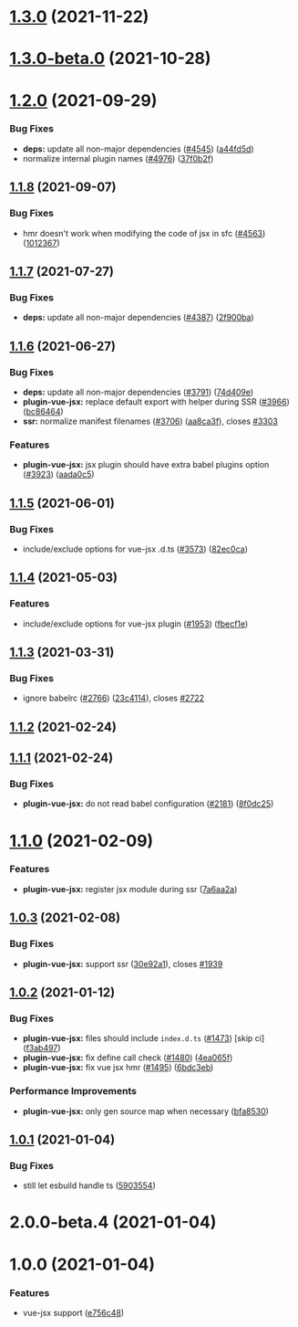 # [1.3.0](https://github.com/vitejs/vite/compare/plugin-vue-jsx@1.3.0-beta.0...plugin-vue-jsx@1.3.0) (2021-11-22)



# [1.3.0-beta.0](https://github.com/vitejs/vite/compare/plugin-vue-jsx@1.2.0...plugin-vue-jsx@1.3.0-beta.0) (2021-10-28)



# [1.2.0](https://github.com/vitejs/vite/compare/plugin-vue-jsx@1.1.8...plugin-vue-jsx@1.2.0) (2021-09-29)


### Bug Fixes

* **deps:** update all non-major dependencies ([#4545](https://github.com/vitejs/vite/issues/4545)) ([a44fd5d](https://github.com/vitejs/vite/commit/a44fd5d38679da0be2536103e83af730cda73a95))
* normalize internal plugin names ([#4976](https://github.com/vitejs/vite/issues/4976)) ([37f0b2f](https://github.com/vitejs/vite/commit/37f0b2fff74109d381513ed052a32b43655ee11d))



## [1.1.8](https://github.com/vitejs/vite/compare/plugin-vue-jsx@1.1.7...plugin-vue-jsx@1.1.8) (2021-09-07)


### Bug Fixes

* hmr doesn't work when modifying the code of jsx in sfc ([#4563](https://github.com/vitejs/vite/issues/4563)) ([1012367](https://github.com/vitejs/vite/commit/101236794c5d6d28591302d5552cb1c0ab8f4115))



## [1.1.7](https://github.com/vitejs/vite/compare/plugin-vue-jsx@1.1.6...plugin-vue-jsx@1.1.7) (2021-07-27)


### Bug Fixes

* **deps:** update all non-major dependencies ([#4387](https://github.com/vitejs/vite/issues/4387)) ([2f900ba](https://github.com/vitejs/vite/commit/2f900ba4d4ad8061e0046898e8d1de3129e7f784))



## [1.1.6](https://github.com/vitejs/vite/compare/plugin-vue-jsx@1.1.5...plugin-vue-jsx@1.1.6) (2021-06-27)


### Bug Fixes

* **deps:** update all non-major dependencies ([#3791](https://github.com/vitejs/vite/issues/3791)) ([74d409e](https://github.com/vitejs/vite/commit/74d409eafca8d74ec4a6ece621ea2895bc1f2a32))
* **plugin-vue-jsx:** replace default export with helper during SSR ([#3966](https://github.com/vitejs/vite/issues/3966)) ([bc86464](https://github.com/vitejs/vite/commit/bc86464d3c6591eae96e070a1724a3f21874c8ce))
* **ssr:** normalize manifest filenames ([#3706](https://github.com/vitejs/vite/issues/3706)) ([aa8ca3f](https://github.com/vitejs/vite/commit/aa8ca3f35218c9fb48f87d3f6f4681d379ee45ca)), closes [#3303](https://github.com/vitejs/vite/issues/3303)


### Features

* **plugin-vue-jsx:**  jsx plugin should have extra babel plugins option ([#3923](https://github.com/vitejs/vite/issues/3923)) ([aada0c5](https://github.com/vitejs/vite/commit/aada0c5e71e4826cf049596f3459d48b386ea4da))



## [1.1.5](https://github.com/vitejs/vite/compare/plugin-vue-jsx@1.1.4...plugin-vue-jsx@1.1.5) (2021-06-01)


### Bug Fixes

* include/exclude options for vue-jsx .d.ts ([#3573](https://github.com/vitejs/vite/issues/3573)) ([82ec0ca](https://github.com/vitejs/vite/commit/82ec0ca69c1f077cf518073edca4e6580ebd4892))



## [1.1.4](https://github.com/vitejs/vite/compare/plugin-vue-jsx@1.1.3...plugin-vue-jsx@1.1.4) (2021-05-03)


### Features

* include/exclude options for vue-jsx plugin ([#1953](https://github.com/vitejs/vite/issues/1953)) ([fbecf1e](https://github.com/vitejs/vite/commit/fbecf1e5349ea5da8ff6f194efdcb152e2995398))



## [1.1.3](https://github.com/vitejs/vite/compare/plugin-vue-jsx@1.1.2...plugin-vue-jsx@1.1.3) (2021-03-31)


### Bug Fixes

* ignore babelrc ([#2766](https://github.com/vitejs/vite/issues/2766)) ([23c4114](https://github.com/vitejs/vite/commit/23c41149ddf74261f7615d22e59b39a017b79509)), closes [#2722](https://github.com/vitejs/vite/issues/2722)



## [1.1.2](https://github.com/vitejs/vite/compare/plugin-vue-jsx@1.1.1...plugin-vue-jsx@1.1.2) (2021-02-24)



## [1.1.1](https://github.com/vitejs/vite/compare/plugin-vue-jsx@1.1.0...plugin-vue-jsx@1.1.1) (2021-02-24)


### Bug Fixes

* **plugin-vue-jsx:** do not read babel configuration ([#2181](https://github.com/vitejs/vite/issues/2181)) ([8f0dc25](https://github.com/vitejs/vite/commit/8f0dc25e943ff490eefa0ed3663205a14e8eed9e))



# [1.1.0](https://github.com/vitejs/vite/compare/plugin-vue-jsx@1.0.3...plugin-vue-jsx@1.1.0) (2021-02-09)


### Features

* **plugin-vue-jsx:** register jsx module during ssr ([7a6aa2a](https://github.com/vitejs/vite/commit/7a6aa2ad2689bf8221389924a608876866db7b0a))



## [1.0.3](https://github.com/vitejs/vite/compare/plugin-vue-jsx@1.0.2...plugin-vue-jsx@1.0.3) (2021-02-08)


### Bug Fixes

* **plugin-vue-jsx:** support ssr ([30e92a1](https://github.com/vitejs/vite/commit/30e92a150e060e8bedcb6f0c477dcaa87e7996d6)), closes [#1939](https://github.com/vitejs/vite/issues/1939)



## [1.0.2](https://github.com/vitejs/vite/compare/plugin-vue-jsx@1.0.1...plugin-vue-jsx@1.0.2) (2021-01-12)


### Bug Fixes

* **plugin-vue-jsx:** files should include `index.d.ts` ([#1473](https://github.com/vitejs/vite/issues/1473)) [skip ci] ([f3ab497](https://github.com/vitejs/vite/commit/f3ab497b762e267721ace628bc6c7c5695b0d431))
* **plugin-vue-jsx:** fix define call check ([#1480](https://github.com/vitejs/vite/issues/1480)) ([4ea065f](https://github.com/vitejs/vite/commit/4ea065f6278f30c022ed291bfb0412a674b18dd4))
* **plugin-vue-jsx:** fix vue jsx hmr ([#1495](https://github.com/vitejs/vite/issues/1495)) ([6bdc3eb](https://github.com/vitejs/vite/commit/6bdc3eb2d004a28d2934946e33602f832b1ad8f2))


### Performance Improvements

* **plugin-vue-jsx:** only gen source map when necessary ([bfa8530](https://github.com/vitejs/vite/commit/bfa8530fc60deada634c38cfd6a23ab8ca05d47c))



## [1.0.1](https://github.com/vitejs/vite/compare/plugin-vue-jsx@1.0.0...plugin-vue-jsx@1.0.1) (2021-01-04)


### Bug Fixes

* still let esbuild handle ts ([5903554](https://github.com/vitejs/vite/commit/59035546db7ff4b7020242ba994a5395aac92802))



# 2.0.0-beta.4 (2021-01-04)



# 1.0.0 (2021-01-04)


### Features

* vue-jsx support ([e756c48](https://github.com/vitejs/vite/commit/e756c48ed4c7372d4c8e26016ba4b91880e7e248))



